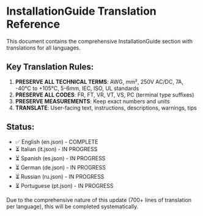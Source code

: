 # InstallationGuide Translation Reference

This document contains the comprehensive InstallationGuide section with translations for all languages.

## Key Translation Rules:
1. **PRESERVE ALL TECHNICAL TERMS**: AWG, mm², 250V AC/DC, 7A, -40°C to +105°C, 5-6mm, IEC, ISO, UL standards
2. **PRESERVE ALL CODES**: FR, FT, VR, VT, VS, PC (terminal type suffixes)
3. **PRESERVE MEASUREMENTS**: Keep exact numbers and units
4. **TRANSLATE**: User-facing text, instructions, descriptions, warnings, tips

## Status:
- ✅ English (en.json) - COMPLETE
- ⏳ Italian (it.json) - IN PROGRESS
- ⏳ Spanish (es.json) - IN PROGRESS
- ⏳ German (de.json) - IN PROGRESS
- ⏳ Russian (ru.json) - IN PROGRESS
- ⏳ Portuguese (pt.json) - IN PROGRESS

Due to the comprehensive nature of this update (700+ lines of translation per language), this will be completed systematically.
